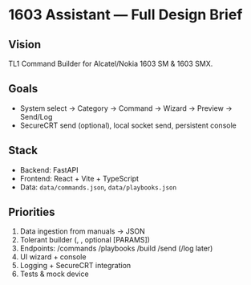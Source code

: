 # 1603 Assistant — Full Design Brief

## Vision
TL1 Command Builder for Alcatel/Nokia 1603 SM & 1603 SMX.

## Goals
- System select → Category → Command → Wizard → Preview → Send/Log
- SecureCRT send (optional), local socket send, persistent console

## Stack
- Backend: FastAPI
- Frontend: React + Vite + TypeScript
- Data: `data/commands.json`, `data/playbooks.json`

## Priorities
1) Data ingestion from manuals → JSON
2) Tolerant builder (<AID>, <CTAG>, optional [PARAMS])
3) Endpoints: /commands /playbooks /build /send (/log later)
4) UI wizard + console
5) Logging + SecureCRT integration
6) Tests & mock device
